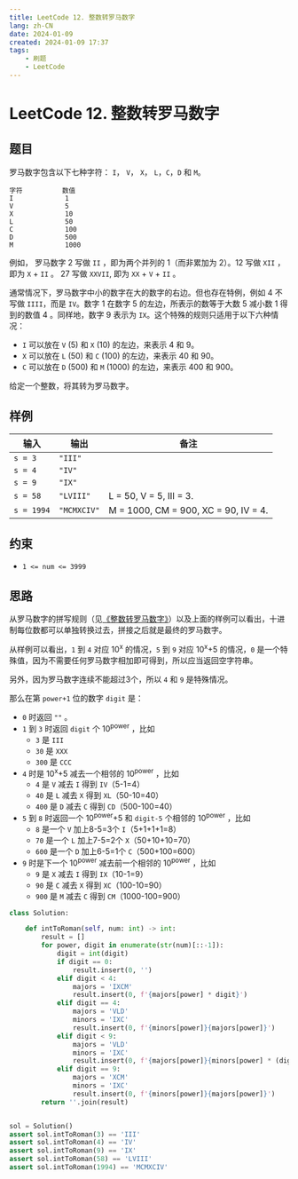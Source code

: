 ```yaml
---
title: LeetCode 12. 整数转罗马数字
lang: zh-CN
date: 2024-01-09
created: 2024-01-09 17:37
tags:
    - 刷题
    - LeetCode
---
```


<script setup lang="ts">
import RevisionInfo from "@/components/RevisionInfo.vue";
</script>

# LeetCode 12. 整数转罗马数字

<RevisionInfo :badge="2">
<template #badge1>
    <a href="https://leetcode.cn/problems/integer-to-roman/" target="_blank">
        <img src="https://img.shields.io/badge/LeetCode-12. 整数转罗马数字-895200?logo=leetcode&logoColor=FFA116"/>
    </a>
</template>
<template #badge2>
    <a href="https://leetcode.com/problems/integer-to-roman/" target="_blank">
        <img src="https://img.shields.io/badge/LeetCode-12. Integer to Roman-895200?logo=leetcode&logoColor=FFA116"/>
    </a>
</template>
</RevisionInfo>

## 题目

罗马数字包含以下七种字符： `I`， `V`， `X`， `L`，`C`，`D` 和 `M`。

```
字符          数值
I             1
V             5
X             10
L             50
C             100
D             500
M             1000
```

例如， 罗马数字 2 写做 `II` ，即为两个并列的 1（而非累加为 2）。12 写做 `XII` ，即为 `X` + `II` 。 27 写做 `XXVII`, 即为 `XX` + `V` + `II` 。

通常情况下，罗马数字中小的数字在大的数字的右边。但也存在特例，例如 4 不写做 `IIII`，而是 `IV`。数字 1 在数字 5 的左边，所表示的数等于大数 5 减小数 1 得到的数值 4 。同样地，数字 9 表示为 `IX`。这个特殊的规则只适用于以下六种情况：

- `I` 可以放在 `V` (5) 和 `X` (10) 的左边，来表示 4 和 9。
- `X` 可以放在 `L` (50) 和 `C` (100) 的左边，来表示 40 和 90。 
- `C` 可以放在 `D` (500) 和 `M` (1000) 的左边，来表示 400 和 900。

给定一个整数，将其转为罗马数字。

## 样例

| 输入         | 输出        | 备注                                 |
|------------| ----------- | ------------------------------------ |
| `s = 3`    | `"III"`     |                                      |
| `s = 4`    | `"IV"`      |                                      |
| `s = 9`    | `"IX"`      |                                      |
| `s = 58`   | `"LVIII"`   | L = 50, V = 5, III = 3.              |
| `s = 1994` | `"MCMXCIV"` | M = 1000, CM = 900, XC = 90, IV = 4. |

## 约束

- `1 <= num <= 3999`

## 思路

从罗马数字的拼写规则（见[《整数转罗马数字》](/leetcode-13-roman-to-integer.md#思路)）以及上面的样例可以看出，十进制每位数都可以单独转换过去，拼接之后就是最终的罗马数字。

从样例可以看出，`1` 到 `4` 对应 10<sup>x</sup> 的情况，`5` 到 `9` 对应 10<sup>x</sup>+5 的情况，`0` 是一个特殊值，因为不需要任何罗马数字相加即可得到，所以应当返回空字符串。

另外，因为罗马数字连续不能超过3个，所以 `4` 和 `9` 是特殊情况。

那么在第 `power+1` 位的数字 `digit` 是：

- `0` 时返回 `""` 。
- `1` 到 `3` 时返回 `digit` 个 10<sup>power</sup> ，比如
  - `3` 是 `III`
  - `30` 是 `XXX`
  - `300` 是 `CCC`
- `4` 时是 10<sup>x</sup>+5 减去一个相邻的 10<sup>power</sup> ，比如
  - `4` 是 `V` 减去 `I` 得到 `IV`（5-1=4）
  - `40` 是 `L` 减去 `X` 得到 `XL`（50-10=40）
  - `400` 是 `D` 减去 `C` 得到 `CD`（500-100=40）
- `5` 到 `8` 时返回一个 10<sup>power</sup>+5 和 `digit-5` 个相邻的 10<sup>power</sup> ，比如
  - `8` 是一个 `V` 加上8-5=3个 `I`（5+1+1+1=8）
  - `70` 是一个 `L` 加上7-5=2个 `X`（50+10+10=70）
  - `600` 是一个 `D` 加上6-5=1个 `C`（500+100=600）
- `9` 时是下一个 10<sup>power</sup> 减去前一个相邻的 10<sup>power</sup> ，比如
  - `9` 是 `X` 减去 `I` 得到 `IX`（10-1=9）
  - `90` 是 `C` 减去 `X` 得到 `XC`（100-10=90）
  - `900` 是 `M` 减去 `C` 得到 `CM`（1000-100=900）

```python
class Solution:

    def intToRoman(self, num: int) -> int:
        result = []
        for power, digit in enumerate(str(num)[::-1]):
            digit = int(digit)
            if digit == 0:
                result.insert(0, '')
            elif digit < 4:
                majors = 'IXCM'
                result.insert(0, f'{majors[power] * digit}')
            elif digit == 4:
                majors = 'VLD'
                minors = 'IXC'
                result.insert(0, f'{minors[power]}{majors[power]}')
            elif digit < 9:
                majors = 'VLD'
                minors = 'IXC'
                result.insert(0, f'{majors[power]}{minors[power] * (digit - 5)}')
            elif digit == 9:
                majors = 'XCM'
                minors = 'IXC'
                result.insert(0, f'{minors[power]}{majors[power]}')
        return ''.join(result)


sol = Solution()
assert sol.intToRoman(3) == 'III'
assert sol.intToRoman(4) == 'IV'
assert sol.intToRoman(9) == 'IX'
assert sol.intToRoman(58) == 'LVIII'
assert sol.intToRoman(1994) == 'MCMXCIV'
```

